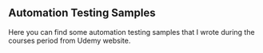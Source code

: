 ## Automation Testing Samples
Here you can find some automation testing samples that I wrote during the courses period from Udemy website.